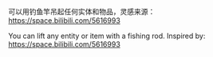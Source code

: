 可以用钓鱼竿吊起任何实体和物品，灵感来源：https://space.bilibili.com/5616993

You can lift any entity or item with a fishing rod. Inspired by: https://space.bilibili.com/5616993

